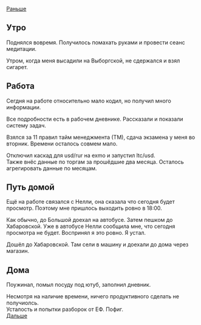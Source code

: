 [Раньше](2020.05.20.md)
## Утро
Поднялся вовремя. Получилось помахать руками и провести сеанс медитации.

Утром, когда меня высадили на Выборгской, не сдержался и взял сигарет.
## Работа
Сегдня на работе относительно мало кодил, но получил много информации.

Все подробности есть в рабочем дневнике. Рассказали и показали систему задач.

Взялся за 11 правил тайм менеджмента (ТМ), сдача экзамена у меня во вторник. Времени осталось совмем мало.

Отключил каскад для usd/rur на exmo и запустил ltc/usd.  
Также внёс данные по торгам за прошёдшие два месяца. Осталось агрегировать данные по месяцам.
## Путь домой
Ещё на работе связался с Нелли, она сказала что сегодня будет просмотр. Поэтому мне пришлось выходить ровно в 18:00.

Как обычно, до Большой доехал на автобусе. Затем пешком до Хабаровской. Уже в автобусе Нелли сообщила мне, что сегодня просмотра не будет. Воспринял я это ровно. Я устал.

Дошёл до Хабаровской. Там сели в машину и доехали до дома через магазин.
## Дома
Поужинал, помыл посуду под ютуб, заполнил дневник.

Несмотря на наличие времени, ничего продуктивного сделать не получиолсь.  
Усталость и попытки разборок от ЕФ. Пофиг.  
[Дальше](2020.05.22.md)
